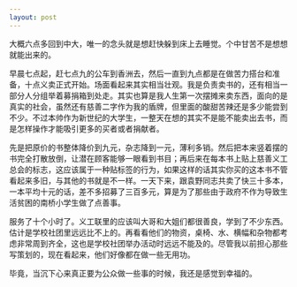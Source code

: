 ```yaml
---
layout: post
---
```


大概六点多回到中大，唯一的念头就是想赶快躲到床上去睡觉。个中甘苦不是想想就能出来的。

早晨七点起，赶七点九的公车到香洲去，然后一直到九点都是在做苦力搭台和准备，十点义卖正式开始。场面看起来其实相当壮观。我是负责卖书的，还有相当一部分人分组举着募捐箱到处走。其实也算是我人生第一次摆摊来卖东西，面向的是真实的社会，虽然还有慈善二字作为我的盾牌，但里面的酸甜苦辣还是多少能尝到不少。不过本帅作为新世纪的大学生，一整天在想的其实不是能不能卖出去书，而是怎样操作才能吸引更多的买者或者捐献者。

先是把原价的书整体降价到九元，杂志降到一元，薄利多销。然后把本来竖着摆的书完全打散放倒，让潜在顾客能够一眼看到书目；再后来在每本书上贴上慈善义工总会的标志，这应该属于一种贴标签的行为，如果这样的话其实你买的这本书不管看起来多旧，与其他的书就是不一样。一天下来，跟袁野同志共卖了快三十多本，一本平均十元的话，差不多招募了三百多元，算是为了那些由于政府不作为导致生活贫困的南桥小学生做了点善事。

服务了十个小时了。义工联里的应该叫大哥和大姐们都很善良，学到了不少东西。估计是学校社团里远远比不上的。再看看他们的物资，桌椅、水、横幅和杂物都考虑非常周到齐全，这也是学校社团举办活动时远远不能及的。尽管我以前担心那些写策划的，现在看起来，他们好像都在做一些无用功。

毕竟，当沉下心来真正要为公众做一些事的时候，我还是感觉到幸福的。
